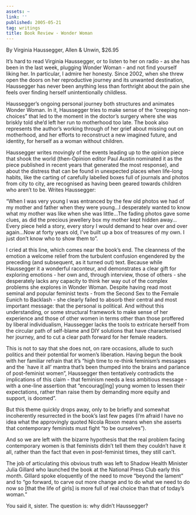 ```yaml
---
assets: ~
link: ''
published: 2005-05-21
tag: writings
title: Book Review - Wonder Woman
---
```

By Virginia Haussegger, Allen & Unwin, $26.95

It’s hard to read Virginia Haussegger, or to listen to her on radio - as
she has been in the last week, plugging Wonder Woman - and not find
yourself liking her. In particular, I admire her honesty. Since 2002,
when she threw open the doors on her reproductive journey and its
unwanted destination, Haussegger has never been anything less than
forthright about the pain she feels over finding herself unintentionally
childless.

Haussegger’s ongoing personal journey both structures and animates
Wonder Woman. In it, Haussegger tries to make sense of the “creeping
non-choices” that led to the moment in the doctor’s surgery where she
was briskly told she’d left her run to motherhood too late. The book
also represents the author’s working through of her grief about missing
out on motherhood, and her efforts to reconstruct a new imagined future,
and identity, for herself as a woman without children.

Haussegger writes movingly of the events leading up to the opinion piece
that shook the world (then-Opinion editor Paul Austin nominated it as
the piece published in recent years that generated the most response),
and about the distress that can be found in unexpected places when
life-long habits, like the carting of carefully labelled boxes full of
journals and photos from city to city, are recognised as having been
geared towards children who aren’t to be. Writes Haussegger:

“When I was very young I was entranced by the few old photos we had of
my mother and father when they were young…I desperately wanted to know
what my mother was like when she was little…The fading photos gave some
clues, as did the precious jewellery box my mother kept hidden
away…Every piece held a story, every story I would demand to hear over
and over again…Now at forty years old, I’ve built up a box of treasures
of my own. I just don’t know who to show them to”.

I cried at this line, which comes near the book’s end. The cleanness of
the emotion a welcome relief from the turbulent confusion engendered by
the preceding (and subsequent, as it turned out) text. Because while
Haussegger it a wonderful raconteur, and demonstrates a clear gift for
exploring emotions - her own and, through interview, those of others -
she desperately lacks any capacity to think her way out of the complex
problems she explores in Wonder Woman. Despite having read most seminal
and popular feminist texts - from the Second Sex to the Female Eunich to
Backlash - she clearly failed to absorb their central and most important
message: that the personal is political. And without this understanding,
or some structural framework to make sense of her experience and those
of other women in terms other than those proffered by liberal
individualism, Haussegger lacks the tools to extricate herself from the
circular path of self-blame and DIY solutions that have characterised
her journey, and to cut a clear path forward for her female readers.

This is not to say that she does not, on rare occasions, allude to such
politics and their potential for women’s liberation. Having begun the
book with her familiar refrain that it’s “high time to re-think
feminism’s messages and the \`have it all’ mantra that’s been thumped
into the brains and parlance of post-feminist women”, Haussegger then
tentatively contradicts the implications of this claim - that feminism
needs a less ambitious message - with a one-line assertion that
“encourag[ing] young women to lessen their expectations, rather than
raise them by demanding more equity and support, is doomed”.

But this theme quickly drops away, only to be briefly and somewhat
incoherently resurrected in the book’s last few pages (I’m afraid I have
no idea what the approvingly quoted Nicola Roxon means when she asserts
that contemporary feminists must fight “to be ourselves”).

And so we are left with the bizarre hypothesis that the real problem
facing contemporary women is that feminists didn’t tell them they
couldn’t have it all, rather than the fact that even in post-feminist
times, they still can’t.

The job of articulating this obvious truth was left to Shadow Health
Minister Julia Gillard who launched the book at the National Press Club
early this month. Gillard spoke eloquently of the need to move “beyond
the lament” and to “go forward, to carve out more change and to do what
we need to do now so [that the life of girls] is more full of real
choice than that of today’s woman.”

You said it, sister. The question is: why didn’t Haussegger?